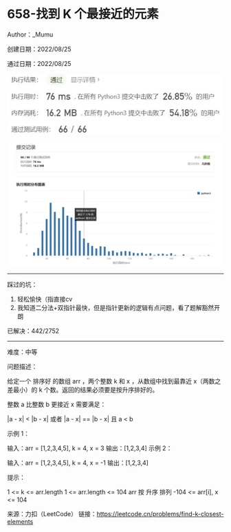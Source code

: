 # 658-找到 K 个最接近的元素

Author：_Mumu

创建日期：2022/08/25

通过日期：2022/08/25

![](./通过截图2.jpg)

![](./通过截图1.jpg)

*****

踩过的坑：

1. 轻松愉快（指直接cv
1. 我知道二分法+双指针最快，但是指针更新的逻辑有点问题，看了题解豁然开朗

已解决：442/2752

*****

难度：中等

问题描述：

给定一个 排序好 的数组 arr ，两个整数 k 和 x ，从数组中找到最靠近 x（两数之差最小）的 k 个数。返回的结果必须要是按升序排好的。

整数 a 比整数 b 更接近 x 需要满足：

|a - x| < |b - x| 或者
|a - x| == |b - x| 且 a < b


示例 1：

输入：arr = [1,2,3,4,5], k = 4, x = 3
输出：[1,2,3,4]
示例 2：

输入：arr = [1,2,3,4,5], k = 4, x = -1
输出：[1,2,3,4]


提示：

1 <= k <= arr.length
1 <= arr.length <= 104
arr 按 升序 排列
-104 <= arr[i], x <= 104

来源：力扣（LeetCode）
链接：https://leetcode.cn/problems/find-k-closest-elements